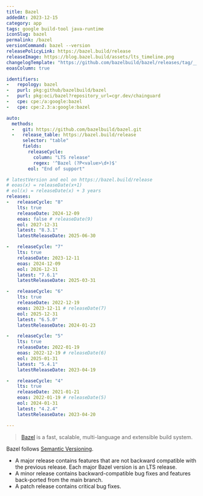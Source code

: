 ```yaml
---
title: Bazel
addedAt: 2023-12-15
category: app
tags: google build-tool java-runtime
iconSlug: bazel
permalink: /bazel
versionCommand: bazel --version
releasePolicyLink: https://bazel.build/release
releaseImage: https://blog.bazel.build/assets/lts_timeline.png
changelogTemplate: "https://github.com/bazelbuild/bazel/releases/tag/__LATEST__"
eoasColumn: true

identifiers:
-   repology: bazel
-   purl: pkg:github/bazelbuild/bazel
-   purl: pkg:oci/bazel?repository_url=cgr.dev/chainguard
-   cpe: cpe:/a:google:bazel
-   cpe: cpe:2.3:a:google:bazel

auto:
  methods:
  -   git: https://github.com/bazelbuild/bazel.git
  -   release_table: https://bazel.build/release
      selector: "table"
      fields:
        releaseCycle:
          column: "LTS release"
          regex: '^Bazel (?P<value>\d+)$'
        eol: "End of support"

# latestVersion and eol on https://bazel.build/release
# eoas(x) = releaseDate(x+1)
# eol(x) = releaseDate(x) + 3 years
releases:
-   releaseCycle: "8"
    lts: true
    releaseDate: 2024-12-09
    eoas: false # releaseDate(9)
    eol: 2027-12-31
    latest: "8.3.1"
    latestReleaseDate: 2025-06-30

-   releaseCycle: "7"
    lts: true
    releaseDate: 2023-12-11
    eoas: 2024-12-09
    eol: 2026-12-31
    latest: "7.6.1"
    latestReleaseDate: 2025-03-31

-   releaseCycle: "6"
    lts: true
    releaseDate: 2022-12-19
    eoas: 2023-12-11 # releaseDate(7)
    eol: 2025-12-31
    latest: "6.5.0"
    latestReleaseDate: 2024-01-23

-   releaseCycle: "5"
    lts: true
    releaseDate: 2022-01-19
    eoas: 2022-12-19 # releaseDate(6)
    eol: 2025-01-31
    latest: "5.4.1"
    latestReleaseDate: 2023-04-19

-   releaseCycle: "4"
    lts: true
    releaseDate: 2021-01-21
    eoas: 2022-01-19 # releaseDate(5)
    eol: 2024-01-31
    latest: "4.2.4"
    latestReleaseDate: 2023-04-20

---
```


> [Bazel](https://bazel.build/) is a fast, scalable, multi-language and extensible build system.

Bazel follows [Semantic Versioning](https://semver.org/).

- A major release contains features that are not backward compatible with the previous release. Each major Bazel version is an LTS release.
- A minor release contains backward-compatible bug fixes and features back-ported from the main branch.
- A patch release contains critical bug fixes.

